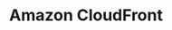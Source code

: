 ---
draft: true
keywords: cloudfront
layout: default.njk
title: Amazon CloudFront
website: https://aws.amazon.com/cloudfront/
logo: aws.svg
inUse: true
---
